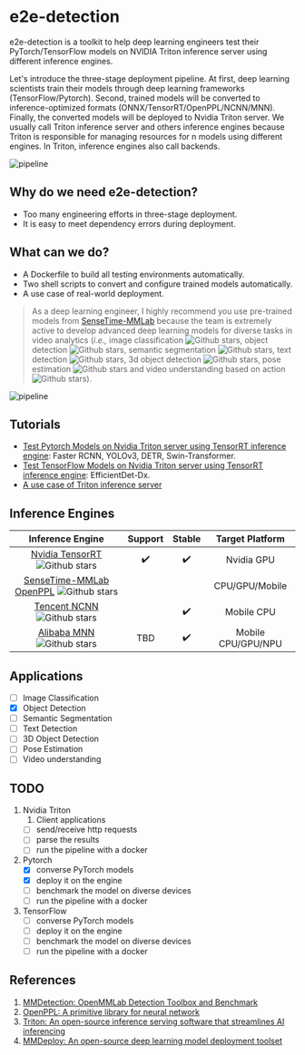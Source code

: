 # e2e-detection
e2e-detection is a toolkit to help deep learning engineers test their PyTorch/TensorFlow models on NVIDIA Triton inference server using different inference engines.

Let's introduce the three-stage deployment pipeline. At first, deep learning scientists train their models through deep learning frameworks (TensorFlow/Pytorch). Second, trained models will be converted to inference-optimized formats (ONNX/TensorRT/OpenPPL/NCNN/MNN). Finally, the converted models will be deployed to Nvidia Triton server. We usually call Triton inference server and others inference engines because Triton is responsible for managing resources for n models using different engines. In Triton, inference engines also call backends.

![pipeline](https://github.com/efficient-edge/e2e-detection/blob/main/media/three_stage.png)
## Why do we need e2e-detection?
- Too many engineering efforts in three-stage deployment.
- It is easy to meet dependency errors during deployment.

## What can we do?
<!-- ![pipeline](https://github.com/efficient-edge/e2e-detection/blob/main/media/e2e_detection.png) -->
- A Dockerfile to build all testing environments automatically.
- Two shell scripts to convert and configure trained models automatically.
- A use case of real-world deployment.
<!-- have tested many pre-trained models from a popular object detection library ([SenseTime-MMLab mmdetection](https://github.com/open-mmlab/mmdetection)) on two inference engines ([SenseTime-MMLab OpenPPL](https://github.com/openppl-public/ppl.nn) and [Nvidia Triton](https://github.com/triton-inference-server/server)).  -->

> As a deep learning engineer, I highly recommend you use pre-trained models from [SenseTime-MMLab](https://github.com/open-mmlab) because the team is extremely active to develop advanced deep learning models for diverse tasks in video analytics (_i.e.,_ image classification ![Github stars](https://img.shields.io/github/stars/open-mmlab/mmclassification.svg), object detection ![Github stars](https://img.shields.io/github/stars/open-mmlab/mmdetection.svg), semantic segmentation ![Github stars](https://img.shields.io/github/stars/open-mmlab/mmsegmentation.svg), text detection ![Github stars](https://img.shields.io/github/stars/open-mmlab/mmocr.svg), 3d object detection ![Github stars](https://img.shields.io/github/stars/open-mmlab/mmdetection3d.svg), pose estimation ![Github stars](https://img.shields.io/github/stars/open-mmlab/mmpose.svg) and video understanding based on action ![Github stars](https://img.shields.io/github/stars/open-mmlab/mmaction2.svg)).
<!-- ![applications](https://user-images.githubusercontent.com/40779233/188411410-a95bcf39-1d2a-4d41-865c-c725b3d715f0.png) -->
![pipeline](https://github.com/efficient-edge/e2e-detection/blob/main/media/case_execution.png)
<!-- ## Pipelines
We provide a basic benchmark pipeline and an advanced video analytics pipeline for users. Details can refer to the figures above.
![pipeline](https://github.com/Jason-cs18/e2e-detection/blob/main/out/media/pipeline/pipeline.png)
![pipeline](https://github.com/Jason-cs18/e2e-detection/blob/main/out/media/deployment/deployment.png) -->
## Tutorials
- [Test Pytorch Models on Nvidia Triton server using TensorRT inference engine](https://github.com/efficient-edge/e2e-detection/blob/main/triton_pytorch.md): Faster RCNN, YOLOv3, DETR, Swin-Transformer.
- [Test TensorFlow Models on Nvidia Triton server using TensorRT inference engine](https://github.com/efficient-edge/e2e-detection/blob/main/triton_tensorflow.md): EfficientDet-Dx.
- [A use case of Triton inference server](https://github.com/efficient-edge/e2e-detection/blob/main/use_case.md)

## Inference Engines


|Inference Engine|Support|Stable|Target Platform|
|:---:|:---:|:---:|:---:|
|[Nvidia TensorRT](https://github.com/NVIDIA/TensorRT) ![Github stars](https://img.shields.io/github/stars/NVIDIA/TensorRT.svg)|✔️|✔️|Nvidia GPU|
|[SenseTime-MMLab OpenPPL](https://github.com/openppl-public/ppl.nn) ![Github stars](https://img.shields.io/github/stars/openppl-public/ppl.nn.svg)| | | CPU/GPU/Mobile |
|[Tencent NCNN](https://github.com/Tencent/ncnn) ![Github stars](https://img.shields.io/github/stars/Tencent/ncnn.svg)| |✔️| Mobile CPU |
|[Alibaba MNN](https://github.com/alibaba/MNN) ![Github stars](https://img.shields.io/github/stars/alibaba/MNN.svg)|TBD|✔️| Mobile CPU/GPU/NPU |
## Applications
- [ ] Image Classification
- [x] Object Detection
- [ ] Semantic Segmentation
- [ ] Text Detection
- [ ] 3D Object Detection
- [ ] Pose Estimation
- [ ] Video understanding
<!-- ## e2e-detection vs MMDeploy
MMDeploy ![Github stars](https://img.shields.io/github/stars/open-mmlab/mmdeploy.svg) is an open-source deep learning model deployment toolset developed by SenseTime-MMLab. It helps developers to deploy Pytorch models on diverse inference engines fast (NCNN, ONNX, OpenVINO, TensorRT, LibTorch). Unlike it, e2e-detection targets to provide a benchmarking result only for users. 
- If you need to develop a customized inference engine, MMDeploy is a better choice. 
- If you only need to test your models, e2e-detection is more suitable.

|Tool|easy-to-use|conversion|optimization|benchmark|customized|
|:---:|:---:|:---:|:---:|:---:|:---:|
|MMDeploy||✔️|✔️|✔️|✔️|
|e2e-detection|✔️|✔️||✔️|| -->
## TODO
1. Nvidia Triton
   1. Client applications
   - [ ] send/receive http requests
   - [ ] parse the results
   - [ ] run the pipeline with a docker
2. Pytorch
    - [x] converse PyTorch models
    - [x] deploy it on the engine
    - [ ] benchmark the model on diverse devices
    - [ ] run the pipeline with a docker
3. TensorFlow
    - [ ] converse PyTorch models
    - [ ] deploy it on the engine
    - [ ] benchmark the model on diverse devices
    - [ ] run the pipeline with a docker
## References
1. [MMDetection: OpenMMLab Detection Toolbox and Benchmark](https://github.com/open-mmlab/mmdetection)
2. [OpenPPL: A primitive library for neural network](https://github.com/openppl-public/ppl.nn)
3. [Triton: An open-source inference serving software that streamlines AI inferencing](https://github.com/triton-inference-server/server)
4. [MMDeploy: An open-source deep learning model deployment toolset](https://github.com/open-mmlab/mmdeploy)
